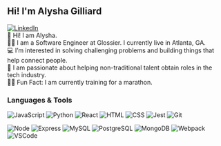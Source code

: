 ## Hi! I'm Alysha Gilliard
[![LinkedIn](https://img.shields.io/badge/LinkedIn-0077B5?style=for-the-badge&logo=linkedin&logoColor=white)](https://www.linkedin.com/in/alysha-gilliard-077aa2a8/)
<br>
👋 Hi! I am Alysha.
<br>
👩‍🏫 I am a Software Engineer at Glossier. I currently live in Atlanta, GA.
<br>
💻 I’m interested in solving challenging problems and building things that help connect people.
<br>
💞️ I am passionate about helping non-traditional talent obtain roles in the tech industry.
<br> 
🧘‍♀️ Fun Fact: I am currently training for a marathon.

### Languages & Tools
  
![JavaScript](https://img.shields.io/badge/JavaScript-F7DF1E?style=plastic&logo=javascript&logoColor=black)
![Python](https://img.shields.io/badge/Python-3776AB?style=plastic&logo=python&logoColor=white)
![React](https://img.shields.io/badge/React%20-%2320232a.svg?style=plastic&logo=react&logoColor=%2361DAFB)
![HTML](https://img.shields.io/badge/HTML5-E34F26?style=plastic&logo=html5&logoColor=white)
![CSS](https://img.shields.io/badge/CSS3-1572B6?style=plastic&logo=css3&logoColor=white)
![Jest](https://img.shields.io/badge/Jest%20-%23C21325.svg?style=plastic&logo=Jest&logoColor=white)
![Git](https://img.shields.io/badge/Git%20-%23F05033.svg?style=plastic&logo=git&logoColor=white)


![Node](https://img.shields.io/badge/Node.js%20-%2343853D.svg?style=plastic&logo=node.js&logoColor=white)
![Express](https://img.shields.io/badge/Express%20-%23404d59.svg?style=plastic)
![MySQL](https://img.shields.io/badge/MySQL-%2300f.svg?style=plastic&logo=mysql&logoColor=white)
![PostgreSQL](https://img.shields.io/badge/PostgreSQL-%23316192.svg??style=plastic&logo=postgresql&logoColor=white)
![MongoDB](https://img.shields.io/badge/MongoDB-%234ea94b.svg??style=plastic&logo=mongodb&logoColor=white)
![Webpack](https://img.shields.io/badge/webpack%20-%238DD6F9.svg?style=plastic&logo=webpack&logoColor=black)
![VSCode](https://img.shields.io/badge/VS%20Code%20-%23007ACC.svg?style=plastic&logo=visual-studio-code&logoColor=white)
